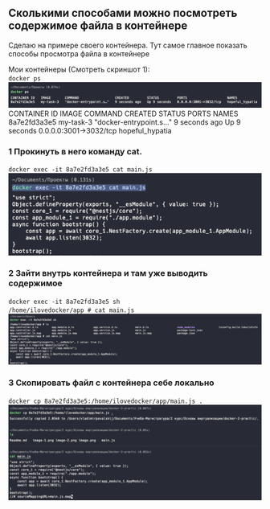 ## Сколькими способами можно посмотреть содержимое файла в контейнере
Сделаю на примере своего контейнера. Тут самое главное показать способы просмотра файла в контейнере

Мои контейнеры (Смотреть скриншот 1):   
`docker ps`  
![alt text](image.png) 
CONTAINER ID   IMAGE       COMMAND                  CREATED         STATUS         PORTS                    NAMES  
8a7e2fd3a3e5   my-task-3   "docker-entrypoint.s…"   9 seconds ago   Up 9 seconds   0.0.0.0:3001->3032/tcp   hopeful_hypatia

### 1 Прокинуть в него команду cat.  
`docker exec -it 8a7e2fd3a3e5 cat main.js`  
![alt text](image-1.png)

### 2 Зайти внутрь контейнера и там уже выводить содержимое  
`docker exec -it 8a7e2fd3a3e5 sh`  
`/home/ilovedocker/app # cat main.js`  
![alt text](image-2.png)

### 3 Скопировать файл с контейнера себе локально  
`docker cp 8a7e2fd3a3e5:/home/ilovedocker/app/main.js .`  
![alt text](image-3.png)

